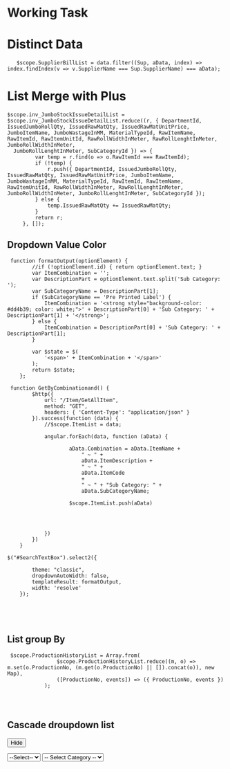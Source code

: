 # Working Task
# Distinct Data
```
   $scope.SupplierBillList = data.filter((Sup, aData, index) => index.findIndex(v => v.SupplierName === Sup.SupplierName) === aData);
````
   # List Merge with Plus

   ```
 $scope.inv_JumboStockIssueDetailList = $scope.inv_JumboStockIssueDetailList.reduce((r, { DepartmentId, IssuedJumboRollQty, IssuedRawMatQty, IssuedRawMatUnitPrice, JumboItemName, JumboWastageInMM, MaterialTypeId, RawItemName, RawItemId, RawItemUnitId, RawRollWidthInMeter, RawRollLenghtInMeter, JumboRollWidthInMeter, 
     JumboRollLenghtInMeter, SubCategoryId }) => {
            var temp = r.find(o => o.RawItemId === RawItemId);
            if (!temp) {
                r.push({ DepartmentId, IssuedJumboRollQty, IssuedRawMatQty, IssuedRawMatUnitPrice, JumboItemName, JumboWastageInMM, MaterialTypeId, RawItemId, RawItemName, RawItemUnitId, RawRollWidthInMeter, RawRollLenghtInMeter, JumboRollWidthInMeter, JumboRollLenghtInMeter, SubCategoryId });
            } else {
                temp.IssuedRawMatQty += IssuedRawMatQty;
            }
            return r;
        }, []);
```

## Dropdown Value Color

```
 function formatOutput(optionElement) {
        //if (!optionElement.id) { return optionElement.text; }
        var ItemCombination = '';
        var DescriptionPart = optionElement.text.split('Sub Category: ');
        var SubCategoryName = DescriptionPart[1];
        if (SubCategoryName == 'Pre Printed Label') {
            ItemCombination = '<strong style="background-color: #dd4b39; color: white;">' + DescriptionPart[0] + 'Sub Category: ' + DescriptionPart[1] + '</strong>';
        } else {
            ItemCombination = DescriptionPart[0] + 'Sub Category: ' + DescriptionPart[1];
        }

        var $state = $(
            '<span>' + ItemCombination + '</span>'
        );
        return $state;
    };

 function GetByCombinationand() {
        $http({
            url: "/Item/GetAllItem",
            method: "GET",
            headers: { 'Content-Type': "application/json" }
        }).success(function (data) {
            //$scope.ItemList = data;

            angular.forEach(data, function (aData) {
            
                    aData.Combination = aData.ItemName +
                        " ~ " +
                        aData.ItemDescription +
                        " ~ " +
                        aData.ItemCode
                        +
                        " ~ " + "Sub Category: " +
                        aData.SubCategoryName;

                    $scope.ItemList.push(aData)
  



            })
        })
    }

$("#SearchTextBox").select2({

        theme: "classic",
        dropdownAutoWidth: false,
        templateResult: formatOutput,
        width: 'resolve'
    });



 

```

## List group By

```
 $scope.ProductionHistoryList = Array.from(
                $scope.ProductionHistoryList.reduce((m, o) => m.set(o.ProductionNo, (m.get(o.ProductionNo) || []).concat(o)), new Map),
                ([ProductionNo, events]) => ({ ProductionNo, events })
            );




```

## Cascade droupdown list

<!DOCTYPE html>
<html>
<head>
<script src="https://ajax.googleapis.com/ajax/libs/jquery/3.6.4/jquery.min.js"></script>
<script>
$(document).ready(function(){
 var list=[
    {ProductId:1,Name:"Product 1 ",CategoryId:1},
    {ProductId:2,Name:"Product 2 ",CategoryId:2}
 ];
 
  var list2=[
    {ID:1,Name:"Raw 1 ",ProductId:1},
    {ID:2,Name:"finished 2 ",ProductId:2}
 ];
 
 $.each(list, function (index, value) {
    $('#ProductId').append('<option value="' + value.ProductId + '">' + value.Name + '</option>');
  });
  
   $('#ProductId').change(function () {
      var id=$(this).val();
       $('#ProductId1').empty().append('<option value=""> -- Select Category -- </option>');
       $.each(list2, function (index, value) {
           if(value.ProductId==id){
             $('#ProductId1').append('<option value="' + value.ID + '">' + value.Name + '</option>');
           }

       });
   })
});
</script>
</head>
<body>

<button>Hide</button>

<select name="cars" id="ProductId">
  <option value="">--Select--</option>
 
</select>

<select name="cars" id="ProductId1">
<option value=""> -- Select Category -- </option>
</select>

</body>
</html>







